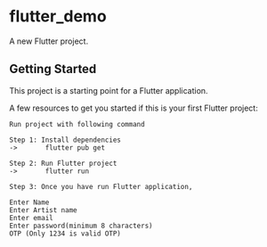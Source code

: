 # flutter_demo

A new Flutter project.

## Getting Started

This project is a starting point for a Flutter application.

A few resources to get you started if this is your first Flutter project:
```
Run project with following command

Step 1: Install dependencies
->       flutter pub get

Step 2: Run Flutter project
->       flutter run

Step 3: Once you have run Flutter application,
```

```
Enter Name
Enter Artist name
Enter email
Enter password(minimum 8 characters)
OTP (Only 1234 is valid OTP)
```
